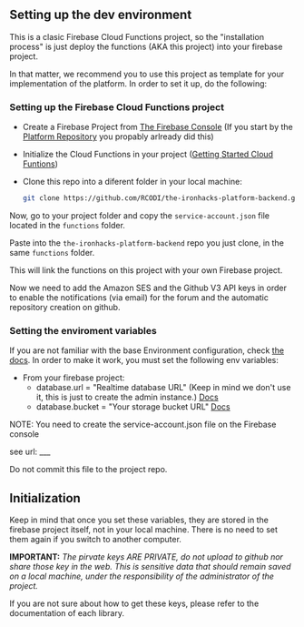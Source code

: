 
## Setting up the dev environment

This is a clasic Firebase Cloud Functions project, so the "installation process" is just deploy the functions (AKA this project) into your firebase project.

In that matter, we recommend you to use this project as template for your implementation of the platform. In order to set it up, do the following:

### Setting up the Firebase Cloud Functions project

+ Create a Firebase Project from [The Firebase Console](https://console.firebase.google.com) (If you start by the [Platform Repository](https://github.com/RCODI/the-ironhacks-platform) you propably arlready did this)
+ Initialize the Cloud Functions in your project ([Getting Started Cloud Funtions](https://firebase.google.com/docs/functions))
+ Clone this repo into a diferent folder in your local machine:

  ```bash
  git clone https://github.com/RCODI/the-ironhacks-platform-backend.git
  ```

Now, go to your project folder and copy the `service-account.json` file located in the `functions` folder.

Paste into the `the-ironhacks-platform-backend` repo you just clone, in the same `functions` folder.

This will link the functions on this project with your own Firebase project.

Now we need to add the Amazon SES and the Github V3 API keys in order to enable the notifications (via email) for the forum and the automatic repository creation on github.

### Setting the enviroment variables

If you are not familiar with the base Environment configuration, check [the docs](https://firebase.google.com/docs/functions/config-env).
In order to make it work, you must set the following env variables:

+ From your firebase project:
  + database.url = "Realtime database URL" (Keep in mind we don't use it, this is just to create the admin instance.) [Docs](https://firebase.google.com/docs/admin/setup)
  + database.bucket = "Your storage bucket URL" [Docs](https://firebase.google.com/docs/storage/web/start)


NOTE: You need to create the service-account.json file on the Firebase console

see url: ___

Do not commit this file to the project repo.



## Initialization

Keep in mind that once you set these variables, they are stored in the firebase project itself, not in your local machine. There is no need to set them again if you switch to another computer.

**IMPORTANT:** *The pirvate keys ARE PRIVATE, do not upload to github nor share those key in the web. This is sensitive data that should remain saved on a local machine, under the responsibility of the administrator of the project.*

If you are not sure about how to get these keys, please refer to the documentation of each library.
